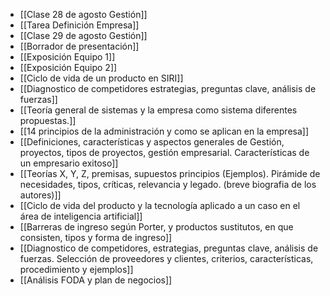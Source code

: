 - [[Clase 28 de agosto Gestión]] 
- [[Tarea Definición Empresa]]
- [[Clase 29 de agosto Gestión]] 
- [[Borrador de presentación]] 
- [[Exposición Equipo 1]] 
- [[Exposición Equipo 2]] 
- [[Ciclo de vida de un producto en SIRI]] 
- [[Diagnostico de competidores estrategias, preguntas clave, análisis de fuerzas]] 
- [[Teoría general de sistemas y la empresa como sistema diferentes propuestas.]] 
- [[14 principios de la administración y como se aplican en la empresa]] 
- [[Definiciones, características y aspectos generales de Gestión, proyectos, tipos de proyectos, gestión empresarial. Características de un empresario exitoso]] 
- [[Teorías X, Y, Z, premisas, supuestos principios (Ejemplos). Pirámide de necesidades, tipos, críticas, relevancia y legado. (breve biografia de los autores)]] 
- [[Ciclo de vida del producto y la tecnología aplicado a un caso en el área de inteligencia artificial]] 
- [[Barreras de ingreso según Porter, y productos sustitutos, en que consisten, tipos y forma de ingreso]] 
- [[Diagnostico de competidores, estrategias, preguntas clave, análisis de fuerzas. Selección de proveedores y clientes, criterios, características, procedimiento y ejemplos]] 
- [[Análisis FODA y plan de negocios]] 